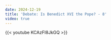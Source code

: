 ```yaml
---
date: 2024-12-19
title: 'Debate: Is Benedict XVI the Pope? - 8'
video: true
---
```



{{< youtube KCAzFI8JkGQ >}}
